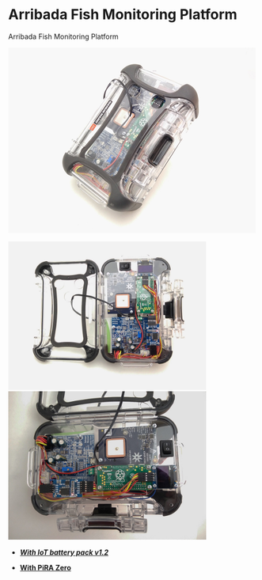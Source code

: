# Arribada Fish Monitoring Platform
Arribada Fish Monitoring Platform

<img src="/pics/IMG_20170929_141407.jpg"  width="500px" height="375px">

<span><img
src="/pics/IMG_20170929_141339.jpg"  width="400px" height="300px">
<img
src="/pics/IMG_20170929_140921.jpg"  width="400px" height="300px"></span>


* <a href="https://github.com/IRNAS/arribada-fmp/tree/master/IoT%20battery%20pack%20v1.2%20pinout">_**With IoT battery pack v1.2**_</a> 

* <a href="https://github.com/IRNAS/arribada-fmp/tree/master/PiRA%20Zero%20pinout">**With PiRA Zero**</a>
